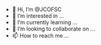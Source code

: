 - 👋 Hi, I’m @JCOFSC
- 👀 I’m interested in ...
- 🌱 I’m currently learning ...
- 💞️ I’m looking to collaborate on ...
- 📫 How to reach me ...

<!---
JCOFSC/JCOFSC is a ✨ special ✨ repository because its `README.md` (this file) appears on your GitHub profile.
You can click the Preview link to take a look at your changes.
--->
